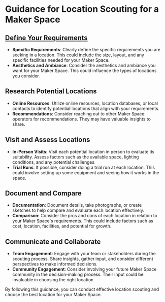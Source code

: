 # Guidance for Location Scouting for a Maker Space

## [Define Your Requirements](https://github.com/mrthomware/MakerSpace/blob/main/MakerSpace/3.1_Location_scouting/Guidance%20for%20Location%20Scouting/Define%20Your%20Requirements.md)
- **Specific Requirements**: Clearly define the specific requirements you are seeking in a location. This could include the size, layout, and any specific facilities needed for your Maker Space.
- **Aesthetics and Ambiance**: Consider the aesthetics and ambiance you want for your Maker Space. This could influence the types of locations you consider.

## Research Potential Locations
- **Online Resources**: Utilize online resources, location databases, or local contacts to identify potential locations that align with your requirements.
- **Recommendations**: Consider reaching out to other Maker Space operators for recommendations. They may have valuable insights to share.

## Visit and Assess Locations
- **In-Person Visits**: Visit each potential location in person to evaluate its suitability. Assess factors such as the available space, lighting conditions, and any potential challenges.
- **Trial Runs**: If possible, consider doing a trial run at each location. This could involve setting up some equipment and seeing how it works in the space.

## Document and Compare
- **Documentation**: Document details, take photographs, or create sketches to help compare and evaluate each location effectively.
- **Comparison**: Consider the pros and cons of each location in relation to your Maker Space's requirements. This could include factors such as cost, location, facilities, and potential for growth.

## Communicate and Collaborate
- **Team Engagement**: Engage with your team or stakeholders during the scouting process. Share insights, gather input, and consider different perspectives to make informed decisions.
- **Community Engagement**: Consider involving your future Maker Space community in the decision-making process. Their input could be invaluable in choosing the right location.

By following this guidance, you can conduct effective location scouting and choose the best location for your Maker Space.
